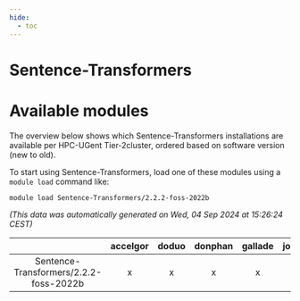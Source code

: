 ```yaml
---
hide:
  - toc
---
```


Sentence-Transformers
=====================

# Available modules


The overview below shows which Sentence-Transformers installations are available per HPC-UGent Tier-2cluster, ordered based on software version (new to old).

To start using Sentence-Transformers, load one of these modules using a `module load` command like:

```shell
module load Sentence-Transformers/2.2.2-foss-2022b
```

*(This data was automatically generated on Wed, 04 Sep 2024 at 15:26:24 CEST)*  

| |accelgor|doduo|donphan|gallade|joltik|shinx|skitty|
| :---: | :---: | :---: | :---: | :---: | :---: | :---: | :---: |
|Sentence-Transformers/2.2.2-foss-2022b|x|x|x|x|x|-|x|
